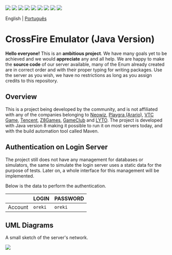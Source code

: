 ![](banner.jpg)
[![](https://img.shields.io/discord/838558080621871114?label=Discord&logo=discord&style=flat-square)](https://discord.gg/M44QqJmw3u)
[![](https://img.shields.io/github/workflow/status/ZettaStudios/crossfire/Ubuntu%2016.04%20-%20Java%20-%20Maven?label=Ubuntu%2016.04&logo=ubuntu&logoColor=white&style=flat-square)](https://github.com/ZettaStudios/crossfire/actions/workflows/ubuntu-16.04-java-maven.yml)
[![](https://img.shields.io/github/workflow/status/ZettaStudios/crossfire/Ubuntu%2018.04%20-%20Java%20-%20Maven?label=Ubuntu%2018.04&logo=ubuntu&logoColor=white&style=flat-square)](https://github.com/ZettaStudios/crossfire/actions/workflows/ubuntu-18.04-java-maven.yml)
[![](https://img.shields.io/github/workflow/status/ZettaStudios/crossfire/Ubuntu%2020.04%20-%20Java%20-%20Maven?label=Ubuntu%2020.04&logo=ubuntu&logoColor=white&style=flat-square)](https://github.com/ZettaStudios/crossfire/actions/workflows/ubuntu-20.04-java-maven.yml)
[![](https://img.shields.io/github/workflow/status/ZettaStudios/crossfire/Windows%202016%20-%20Java%20-%20Maven?label=Windows%202016&logo=windows&style=flat-square)](https://github.com/ZettaStudios/crossfire/actions/workflows/windows-2016-java-maven.yml)
[![](https://img.shields.io/github/workflow/status/ZettaStudios/crossfire/Windows%202019%20-%20Java%20-%20Maven?label=Windows%202019&logo=windows&style=flat-square)](https://github.com/ZettaStudios/crossfire/actions/workflows/windows-2019-java-maven.yml)
[![](https://img.shields.io/github/workflow/status/ZettaStudios/crossfire/macOS%20Big%20Sur%2011.0%20-%20Java%20-%20Maven?label=macOS%20Big%20Sur%2011.0&logo=apple&style=flat-square)](https://github.com/ZettaStudios/crossfire/actions/workflows/macos-11.0-java-maven.yml)
[![](https://img.shields.io/github/workflow/status/ZettaStudios/crossfire/macOS%20Catalina%2010.15%20-%20Java%20-%20Maven?label=macOS%20Catalina%2010.15&logo=apple&style=flat-square)](https://github.com/ZettaStudios/crossfire/actions/workflows/macos-10.15-java-maven.yml)

English | [Português](README.pt-PT.md)

# CrossFire Emulator (Java Version)
**Hello everyone!** This is an **ambitious project**. We have many goals yet to be achieved and we would **appreciate** any and all help. We are happy to make the **source code** of our server available, many of the Enum already created are in correct order and with their proper typing for writing packages. Use the server as you wish, we have no restrictions as long as you assign credits to this repository.

## Overview
This is a project being developed by the community, and is not affiliated with any of the companies belonging to [Neowiz](https://www.neowiz.com/), [Playgra (Arario)](http://playgra.com/), [VTC Game](https://www.vtcgame.vn/), [Tencent](https://www.tencent.com/), [Z8Games](https://www.z8games.com/), [GameClub](https://www.gameclub.ph/) and [LYTO](https://www.lytogame.com/). The project is developed with Java version 8 making it possible to run it on most servers today, and with the build automation tool called Maven.

## Authentication on Login Server
The project still does not have any management for databases or simulators, the same to simulate the login server uses a static data for the purpose of tests. Later on, a whole interface for this management will be implemented.

Below is the data to perform the authentication.

| |LOGIN|PASSWORD|
|---|---|---|
|Account|`oreki`|`oreki`

## UML Diagrams
A small sketch of the server's network.

![](diagram.png)
